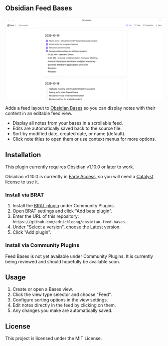 ## Obsidian Feed Bases

![](screenshot.png)

Adds a feed layout to [Obsidian Bases](https://help.obsidian.md/bases) so you can display notes with their content in an editable feed view.

- Display all notes from your bases in a scrollable feed.
- Edits are automatically saved back to the source file.
- Sort by modified date, created date, or name (default).
- Click note titles to open them or use context menus for more options.

## Installation

This plugin currently requires Obsidian v1.10.0 or later to work.

Obsidian v1.10.0 is currently in [Early Access](https://help.obsidian.md/early-access), so you will need a [Catalyst license](https://help.obsidian.md/catalyst) to use it.

### Install via BRAT

1. Install the [BRAT plugin](obsidian://show-plugin?id=obsidian42-brat) under Community Plugins.
2. Open BRAT settings and click "Add beta plugin".
3. Enter the URL of this repository: `https://github.com/edrickleong/obsidian-feed-bases`.
4. Under "Select a version", choose the Latest version.
5. Click "Add plugin".

### Install via Community Plugins

Feed Bases is not yet available under Community Plugins. It is currently being reviewed and should hopefully be available soon.

## Usage

1. Create or open a Bases view.
2. Click the view type selector and choose "Feed".
3. Configure sorting options in the view settings.
4. Edit notes directly in the feed by clicking on them.
5. Any changes you make are automatically saved.

## License

This project is licensed under the MIT License.
